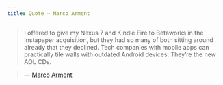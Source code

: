```yaml
---
title: Quote — Marco Arment
---
```


> I offered to give my Nexus 7 and Kindle Fire to Betaworks in the Instapaper acquisition, but they had so many of both sitting around already that they declined. Tech companies with mobile apps can practically tile walls with outdated Android devices. They’re the new AOL CDs.

> — [Marco Arment](http://www.marco.org/2013/07/25/nexus-72)
